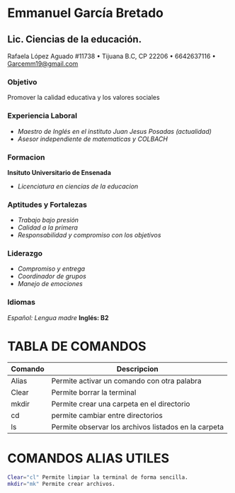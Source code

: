 # Emmanuel García Bretado
## Lic. Ciencias de la educación.
Rafaela López Aguado #11738 • Tijuana B.C, CP 22206 • 6642637116 • Garcemm19@gmail.com
### Objetivo
Promover la calidad educativa y los valores sociales 
### Experiencia Laboral
* *Maestro de Inglés en el instituto Juan Jesus Posadas (actualidad)*
* *Asesor independiente de matematicas y COLBACH*
### Formacion 
**Insituto Universitario de Ensenada**
* *Licenciatura en ciencias de la educacion*
### Aptitudes y Fortalezas
* *Trabajo bajo presión*
* *Calidad a la primera*
* *Responsabilidad y compromiso con los objetivos*
### Liderazgo
* *Compromiso y entrega*
* *Coordinador de grupos*
* *Manejo de emociones*
### Idiomas
*Español: Lengua madre*
**Inglés: B2** 

# TABLA DE COMANDOS


| Comando                |     Descripcion              |
|---------               |-------------                 |
| Alias | Permite activar un comando con otra palabra   |
| Clear | Permite borrar la terminal                    |
| mkdir | Permite crear una carpeta en el directorio    |
| cd    | permite cambiar entre directorios             |
| ls    | Permite observar los archivos listados en la carpeta |

# COMANDOS ALIAS UTILES 
```BASH
Clear="cl" Permite limpiar la terminal de forma sencilla.
mkdir="mk" Permite crear archivos.
```
